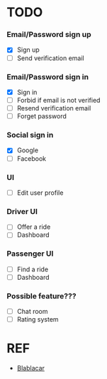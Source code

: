 # TODO

### Email/Password sign up

- [x] Sign up
- [ ] Send verification email

### Email/Password sign in

- [x] Sign in
- [ ] Forbid if email is not verified
- [ ] Resend verification email
- [ ] Forget password

### Social sign in

- [x] Google
- [ ] Facebook

### UI

- [ ] Edit user profile

### Driver UI

- [ ] Offer a ride
- [ ] Dashboard

### Passenger UI

- [ ] Find a ride
- [ ] Dashboard

### Possible feature???

- [ ] Chat room
- [ ] Rating system

# REF

- [Blablacar](https://www.blablacar.co.uk/)

